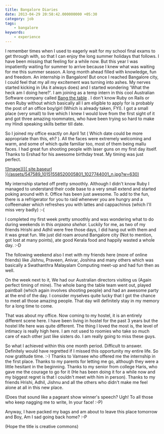```yaml
---
title: Bangalore Diaries
date: 2013-04-29 20:58:42.000000000 +05:30
category: job
tags:
    - bangalore
keywords:
    - experience
---
```


I remember times when I used to eagerly wait for my school final exams to get through with, so that I can enjoy the long summer holidays that follows. I have been missing that feeling for a while now. But this year I was impatiently waiting for summer to arrive because I knew what was waiting for me this summer season. A long month ahead filled with knowledge, fun and freedom. An internship in Bangalore! But once  I reached Bangalore city, I could feel that my all my excitement was turning into ashes. My nerves started kicking in (As it always does) and I started wondering 'What the heck am I doing here?'. I am joining as a temp intern in this cool Australian Software company called [Bang the table](http://bangthetable.com) . I don't know Ruby on Rails or even Ruby without which basically all I am eligible to apply for is probably the post of an office boy/girl (Which is already taken, FYI). I got a small place (very small) to live which I knew I would love from the first sight of it and got three amazing roommates, who have been trying so hard to make my Hindi speaking skills better till date.

So I joined my office exactly on April 1st ( Which date could be more appropriate than this, eh? ). All the faces were extremely welcoming and warm, and some of which quite familiar too, most of them being mallu faces. I had great fun shooting people with laser guns on my first day itself. Thanks to Ershad for his awesome birthday treat. My timing was just perfect.

[![Image]({{ site.baseurl }}/assets/547589_10151558520005801_1027744001_n.jpg?w=630)](http://nandajavarma.files.wordpress.com/2013/04/547589_10151558520005801_1027744001_n.jpg)

My internship started off pretty smoothly. Although I didn't know Ruby I managed to understand their code base to a very small extend and started poking around with it. Office has been just awesome. To add to the fun, there is a refrigerator for you to raid whenever you are hungry and a coffeemaker which refreshes you with lattes and cappachinos (which I'll miss very badly) :-(

I completed my first week pretty smoothly and was wondering what to do during weekends in this _anjaana shehar._ Luckily for me, as two of my friends Hrishi and Adhil were free those days, I did hang out with them and it was great fun. We just did roam around  Bangalore city (Not to mention, got lost at many points), ate good Kerala  food and happily wasted a whole day. :-D

The following weekend also I met with my friends here (more of online friends) like Jishnu, Praveen, Anivar, Joshina and many others which was basically a Swathanthra Malayalam Computing meet-up and had fun then as well.

On the week next to it, We had our Australian directors visiting us (Again perfect timing of mine). The whole bang the table team went out, played paintball (which again involves shooting people) and had an awesome party at the end of the day. I consider myselves quite lucky that I got the chance to meet all those amazing people. That day will definitely stay in my memory for a long time to come.

That was about my office. Now coming to my hostel, it is an entirely different scene here. I have been living in hostel for the past 3 years but the hostel life here was quite different. The thing I loved the most is, the level of intimacy is really high here. I am not used to roomies who take so much care of each other just like sisters do. I am really going to miss these guys.

So what I achieved within this one month period. Difficult to answer. Definitely would have regretted if I missed this opportunity my entire life. So now gratitude time. :-) Thanks to Vamsee who offered me the internship in the first place. Thanks to my parents for letting me go, although they were a little hesitant in the beginning. Thanks to my senior from college Haris, who gave me the courage to go for it (He has been doing it for a while now and my biggest regret is that I couldn't meet with him in person). Thanks to my friends Hrishi, Adhil, Jishnu and all the others who didn't make me feel alone at all in this new place.

(Does that sound like a pageant show winner's speech? Ugh! To all those who keep nagging me to write, In your face! :-P)

Anyway, I have packed my bags and am about to leave this place tomorrow and Boy, Am I sad going back home? :-P

(Hope the title is creative commons)
